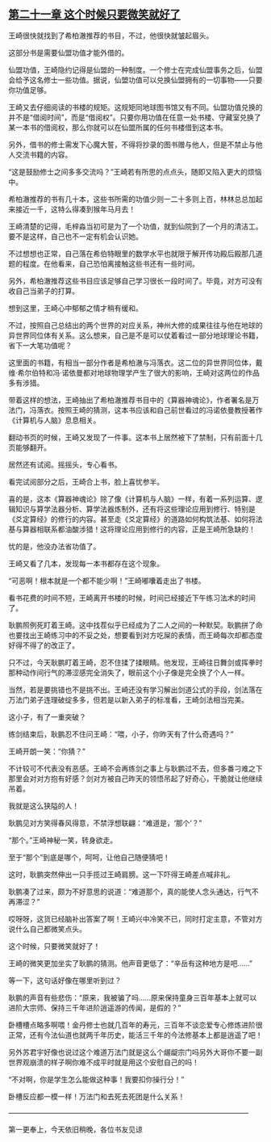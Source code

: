 ## [第二十一章 这个时候只要微笑就好了](https://www.xxbiquge.com/11_11207/5463444.html)


  王崎很快就找到了希柏澈推荐的书目，不过，他很快就皱起眉头。

  这部分书是需要仙盟功值才能外借的。

  仙盟功值，王崎隐约记得是仙盟的一种制度。一个修士在完成仙盟事务之后，仙盟会给予这名修士一些功值。据说，仙盟功值可以兑换仙盟拥有的一切事物——只要你功值足够。

  王崎又去仔细阅读的书楼的规矩。这规矩同地球图书馆又有不同。仙盟功值兑换的并不是“借阅时间”，而是“借阅权”。只要你用功值在任意一处书楼、守藏室兑换了某一本书的借阅权，那么你就可以在仙盟所属的任何书楼借到这本书。

  另外，借书的修士需发下心魔大誓，不得将抄录的图书赠与他人，但是不禁止与他人交流书籍的内容。

  “这是鼓励修士之间多多交流吗？”王崎若有所思的点点头，随即又陷入更大的烦恼中。

  希柏澈推荐的书有几十本，这些书所需的功值少则一二十多则上百，林林总总加起来接近一千，这特么得凑到猴年马月去！

  王崎清楚的记得，毛梓淼当初可是为了一个功值，就到仙院到了一个月的清洁工。要不是这样，自己也不一定有机会认识她。

  不过想想也正常，自己落在希伯特眼里的数学水平也就限于解开传功殿后殿那几道题的程度。在他看来，自己恐怕离接触这些书还有一些时间。

  另外，希柏澈推荐这些书目应该足够自己学习很长一段时间了。毕竟，对方可没有收自己当弟子的打算。

  想到这里，王崎心中郁郁之情才稍有缓和。

  不过，按照自己总结出的两个世界的对应关系，神州大修的成果往往与他在地球的异世界同位体有关系。这么想来，自己是不是可以仗着看过一部分地球理论书籍，省下一大笔功值呢？

  这里面的书籍，有相当一部分作者是希柏澈与冯落衣。这二位的异世界同位体，戴维·希尔伯特和冯·诺依曼都对地球物理学产生了很大的影响，王崎对这两位的作品多有涉猎。

  带着这样的想法，王崎抽出了希柏澈推荐书目中的《算器神魂论》，作者署名是万法门，冯落衣。按照王崎的猜测，这本书应该和自己前世看过的冯诺依曼教授著作《计算机与人脑》息息相关。

  翻动书页的时候，王崎又发现了一件事。这本书上居然被下了禁制，只有前面十几页能够翻开。

  居然还有试阅。摇摇头，专心看书。

  看完试阅部分之后，王崎合上书，脸上喜忧参半。

  喜的是，这本《算器神魂论》除了像《计算机与人脑》一样，有着一系列运算、逻辑知识与算学法器分析、算学法器炼制外，还有将这些理论应用到修行、特别是《爻定算经》的修行的内容。甚至走《爻定算经》的道路如何构筑法基、如何将法基与算器相联系都油酸涉猎！这将理论应用到修行的内容，正是王崎所急缺的！

  忧的是，他没办法省功值了。

  王崎又看了几本，发现每一本书都存在这个现象。

  “可恶啊！根本就是一个都不能少啊！”王崎嘟囔着走出了书楼。

  看书花费的时间不短，王崎离开书楼的时候，时间已经接近下午练习法术的时间了。

  耿鹏照例死盯着王崎。这中找茬似乎已经成为了二人之间的一种默契。耿鹏拼了命也要找出王崎练习中的不妥之处，想要看到对方吃屎的表情，而王崎每次却都态度好得不得了的改正了。

  只不过，今天耿鹏盯着王崎，忍不住揉了揉眼睛。他发现，王崎往日舞剑或挥拳时那种动作间行气的滞涩感完全消失了，眼前这个小子像是完全换了个人一样。

  当然，若是要挑错也不是挑不出。王崎还没有学习解出剑道公式的手段，剑法落在万法门弟子连理破绽多多，但若是以新入弟子的标准看，王崎剑法相当完美。

  这小子，有了一重突破？

  练剑结束后，耿鹏忍不住问王崎：“喂，小子，你昨天有了什么奇遇吗？”

  王崎开朗一笑：“你猜？”

  不计较可不代表没有恶感。王崎不会再练剑之事上与耿鹏过不去，但多番刁难之下那里会对对方抱有好感？剑对方被自己昨天的领悟吊起了好奇心，干脆就让他继续吊着。

  我就是这么狭隘的人！

  耿鹏见对方笑得春风得意，不禁浮想联翩：“难道是，‘那个’？”

  “那个。”王崎神秘一笑，转身欲走。

  至于“那个”到底是哪个，呵呵，让他自己随便猜吧！

  这时，耿鹏突然伸出一只手揽过王崎肩膀。这一下吓得王崎差点喊非礼。

  耿鹏凑了过来，颇为不好意思的说道：“难道那个，真的能使人念头通达，行气不再滞涩？”

  哎呀呀，这货已经脑补出答案了啊！王崎兴中冷笑不已，同时打定主意，不管对方说什么自己都微笑点头。

  这个时候，只要微笑就好了！

  王崎的微笑更加坐实了耿鹏的猜测。他声音更低了：“辛岳有这种地方是吧……”

  等一下，这句话好像在哪里听到过？

  耿鹏的声音有些悲伤：“原来，我被骗了吗……原来保持童身三百年基本上就可以进阶大宗师、保持三千年进阶逍遥游的传闻，是假的？”

  卧槽槽点略多啊喂！金丹修士也就几百年的寿元，三百年不谈恋爱专心修炼进阶很正常，还有今法仙道也就两千年历史，能活三千年的今法修基本上都是逍遥了吧！

  另外苏君宇好像也说过这个难道万法门就是这么个龌龊宗门吗另外大哥你不要一副世界观崩溃的样子啊你难不成平时就是用这个安慰自己的吗！

  “不对啊，你是学生怎么能做这种事！我要扣你操行分！”

  卧槽反应都一模一样！万法门和去死去死团是什么关系！

  ——————————————————————————————————

  第一更奉上，今天依旧稍晚，各位书友见谅
